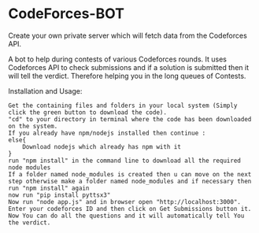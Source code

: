# CodeForces-BOT
Create your own private server which will fetch data from the Codeforces API.

A bot to help during contests of various Codeforces rounds. It uses Codeforces API to check submissions and if a solution is submitted then it will tell the     verdict. Therefore helping you in the long queues of Contests.

Installation and Usage:
    
    Get the containing files and folders in your local system (Simply click the green button to download the code).
    "cd" to your directory in terminal where the code has been downloaded on the system.
    If you already have npm/nodejs installed then continue :
    else{
        Download nodejs which already has npm with it 
    }
    run "npm install" in the command line to download all the required node modules
    If a folder named node_modules is created then u can move on the next step otherwise make a folder named node_modules and if necessary then run "npm install" again
    now run "pip install pyttsx3"
    Now run "node app.js" and in browser open "http://localhost:3000".
    Enter your codeforces ID and then click on Get Submissions button it.
    Now You can do all the questions and it will automatically tell You the verdict.
